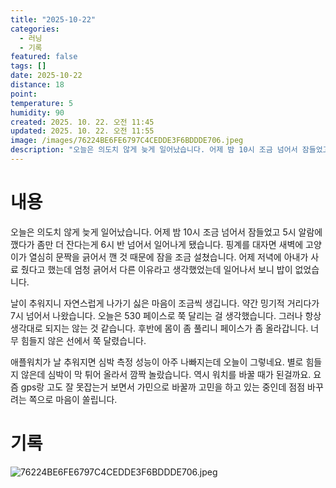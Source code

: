 ```yaml
---
title: "2025-10-22"
categories:
  - 러닝
  - 기록
featured: false
tags: []
date: 2025-10-22
distance: 18
point:
temperature: 5
humidity: 90
created: 2025. 10. 22. 오전 11:45
updated: 2025. 10. 22. 오전 11:55
image: /images/76224BE6FE6797C4CEDDE3F6BDDDE706.jpeg
description: "오늘은 의도치 않게 늦게 일어났습니다. 어제 밤 10시 조금 넘어서 잠들었고 5시 알람에 깼다가 좀만 더 잔다는게 6시 반 넘어서 일어나게 됐습니다. 핑계를 대자면 새벽에 고양이가 열심히 문짝을 긁어서 깬 것 때문에 잠을 조금 설쳤습니다. 어제 저녁에 아내가 사료 줬다고 했는데 엄청 긁"
---
```


# 내용

오늘은 의도치 않게 늦게 일어났습니다. 어제 밤 10시 조금 넘어서 잠들었고 5시 알람에 깼다가 좀만 더 잔다는게 6시 반 넘어서 일어나게 됐습니다. 핑계를 대자면 새벽에 고양이가 열심히 문짝을 긁어서 깬 것 때문에 잠을 조금 설쳤습니다. 어제 저녁에 아내가 사료 줬다고 했는데 엄청 긁어서 다른 이유라고 생각했었는데 일어나서 보니 밥이 없었습니다.

날이 추워지니 자연스럽게 나가기 싫은 마음이 조금씩 생깁니다. 약간 밍기적 거리다가 7시 넘어서 나왔습니다. 오늘은 530 페이스로 쭉 달리는 걸 생각했습니다. 그러나 항상 생각대로 되지는 않는 것 같습니다. 후반에 몸이 좀 풀리니 페이스가 좀 올라갑니다. 너무 힘들지 않은 선에서 쭉 달렸습니다.

애플워치가 날 추워지면 심박 측정 성능이 아주 나빠지는데 오늘이 그렇네요. 별로 힘들지 않은데 심박이 막 튀어 올라서 깜짝 놀랐습니다. 역시 워치를 바꿀 때가 된걸까요. 요즘 gps랑 고도 잘 못잡는거 보면서 가민으로 바꿀까 고민을 하고 있는 중인데 점점 바꾸려는 쪽으로 마음이 쏠립니다.

# 기록

![76224BE6FE6797C4CEDDE3F6BDDDE706.jpeg](/images/76224BE6FE6797C4CEDDE3F6BDDDE706.jpeg)
